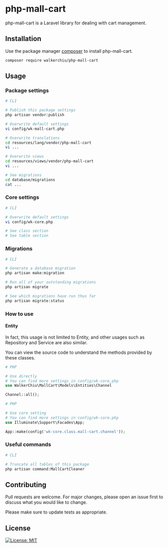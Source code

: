 # php-mall-cart

php-mall-cart is a Laravel library for dealing with cart management.

## Installation

Use the package manager [composer](https://getcomposer.org/download/) to install php-mall-cart.

``` bash
composer require walkerchiu/php-mall-cart
```

## Usage

### Package settings

``` bash
# CLI

# Publish this package settings
php artisan vendor:publish

# Overwrite default settings
vi config/wk-mall-cart.php

# Overwrite translations
cd resources/lang/vendor/php-mall-cart
vi ...

# Overwrite views
cd resources/views/vendor/php-mall-cart
vi ...

# See migrations
cd database/migrations
cat ...
```

### Core settings

``` bash
# CLI

# Overwrite default settings
vi config/wk-core.php

# See class section
# See table section
```

### Migrations

``` bash
# CLI

# Generate a database migration
php artisan make:migration

# Run all of your outstanding migrations
php artisan migrate

# See which migrations have run thus far
php artisan migrate:status
```

### How to use

#### Entity

In fact, this usage is not limited to Entity, and other usages such as Repository and Service are also similar.

You can view the source code to understand the methods provided by these classes.

``` php
# PHP

# Use directly
# You can find more settings in config/wk-core.php
use WalkerChiu\MallCart\Models\Entities\Channel

Channel::all();
```

``` php
# PHP

# Use core setting
# You can find more settings in config/wk-core.php
use Illuminate\Support\Facades\App;

App::make(config('wk-core.class.mall-cart.channel'));
```

### Useful commands

``` bash
# CLI

# Truncate all tables of this package
php artisan command:MallCartCleaner
```

## Contributing

Pull requests are welcome. For major changes, please open an issue first to discuss what you would like to change.

Please make sure to update tests as appropriate.

## License

[![License: MIT](https://img.shields.io/badge/License-MIT-yellow.svg)](https://opensource.org/licenses/MIT)
